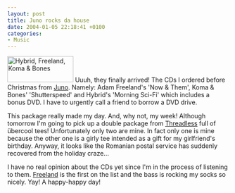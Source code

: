 ```yaml
---
layout: post
title: Juno rocks da house
date: 2004-01-05 22:18:41 +0100
categories:
- Music
---
```

<a href="https://content.rusiczki.net/blogpics/hybrid_freeland_koma_and_bones.php" onclick="window.open('https://content.rusiczki.net/blogpics/hybrid_freeland_koma_and_bones.php','popup','width=650,height=257,scrollbars=no,resizable=no,toolbar=no,directories=no,location=no,menubar=no,status=no,left=0,top=0'); return false"><img src="https://content.rusiczki.net/blogpics/hybrid_freeland_koma_and_bones-thumb.jpg" width="150" height="59" border="0" alt="Hybrid, Freeland, Koma &amp; Bones" class="postimage" /></a> Uuuh, they finally arrived! The CDs I ordered before Christmas from <a href="http://www.juno.co.uk" title="Finest online record store">Juno</a>. Namely: Adam Freeland's 'Now &amp; Them', Koma &amp; Bones' 'Shutterspeed' and Hybrid's 'Morning Sci-Fi' which includes a bonus DVD. I have to urgently call a friend to borrow a DVD drive.

This package really made my day. And, why not, my week! Although tomorrow I'm going to pick up a double package from <a href="http://www.threadless.com" title="Cool t-shirt outlet, but when will they do a Mozilla compatible site?">Threadless</a> full of &uuml;bercool tees! Unfortunately only two are mine. In fact only one is mine because the other one is a girly tee intended as a gift for my girlfriend's birthday. Anyway, it looks like the Romanian postal service has suddenly recovered from the holiday craze...

I have no real opinion about the CDs yet since I'm in the process of listening to them. <a href="http://www.freeland.fm">Freeland</a> is the first on the list and the bass is rocking my socks so nicely. Yay! A happy-happy day!
